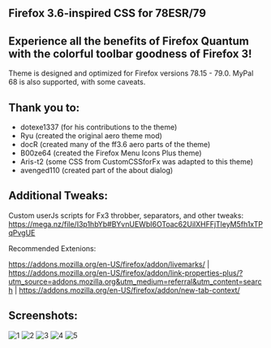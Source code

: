 ## Firefox 3.6-inspired CSS for 78ESR/79

## Experience all the benefits of Firefox Quantum with the colorful toolbar goodness of Firefox 3!

Theme is designed and optimized for Firefox versions 78.15 - 79.0. MyPal 68 is also supported, with some caveats.

## Thank you to:

- dotexe1337 (for his contributions to the theme)
- Ryu (created the original aero theme mod)
- docR (created many of the ff3.6 aero parts of the theme)
- B00ze64 (created the Firefox Menu Icons Plus theme)
- Aris-t2 (some CSS from CustomCSSforFx was adapted to this theme)
- avenged110 (created part of the about dialog)

## Additional Tweaks:

Custom userJs scripts for Fx3 throbber, separators, and other tweaks:
https://mega.nz/file/I3p1hbYb#BYvnUEWbI6OToac62UilXHFFjTleyM5fh1xTPqPvgUE

Recommended Extenions:

https://addons.mozilla.org/en-US/firefox/addon/livemarks/ | 
https://addons.mozilla.org/en-US/firefox/addon/link-properties-plus/?utm_source=addons.mozilla.org&utm_medium=referral&utm_content=search | 
https://addons.mozilla.org/en-US/firefox/addon/new-tab-context/

## Screenshots:
![1](https://github.com/dotexe1337/firefox-aero-css/assets/68521531/42a80437-2766-4c12-b402-e99c1684f78b)
![2](https://github.com/dotexe1337/firefox-aero-css/assets/68521531/f8c68425-4499-4200-8181-97107892f562)
![3](https://github.com/dotexe1337/firefox-aero-css/assets/68521531/76d38519-5e93-4f80-aa25-b04cc7f8dbc9)
![4](https://github.com/dotexe1337/firefox-aero-css/assets/68521531/729f839a-8af9-4802-9f97-acc381325cb4)
![5](https://github.com/dotexe1337/firefox-aero-css/assets/68521531/b8f6302c-f586-4c22-9801-8c3579887d6b)

